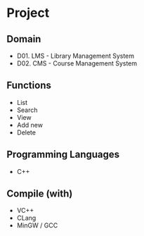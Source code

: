 
# Project  

## Domain
- D01. LMS - Library Management System
- D02. CMS - Course Management System

## Functions
- List
- Search
- View
- Add new
- Delete

## Programming Languages
- C++

## Compile (with)
- VC++
- CLang
- MinGW / GCC

